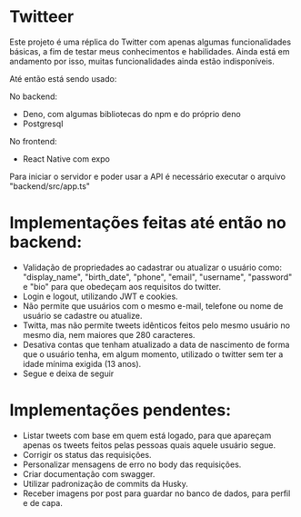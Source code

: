 # Twitteer
Este projeto é uma réplica do Twitter com apenas algumas funcionalidades básicas, a fim de testar meus conhecimentos e habilidades.
Ainda está em andamento por isso, muitas funcionalidades ainda estão indisponíveis.

Até então está sendo usado:

No backend:

- Deno, com algumas bibliotecas do npm e do próprio deno
- Postgresql

No frontend:

- React Native com expo

 Para iniciar o servidor e poder usar a API é necessário executar o arquivo "backend/src/app.ts"

# Implementações feitas até então no backend:

- Validação de propriedades ao cadastrar ou atualizar o usuário como: "display_name", "birth_date", "phone", "email", "username", "password" e "bio" para que obedeçam aos requisitos do twitter.
- Login e logout, utilizando JWT e cookies.
- Não permite que usuários com o mesmo e-mail, telefone ou nome de usuário se cadastre ou atualize.
- Twitta, mas não permite tweets idênticos feitos pelo mesmo usuário no mesmo dia, nem maiores que 280 caracteres.
- Desativa contas que tenham atualizado a data de nascimento de forma que o usuário tenha, em algum momento, utilizado o twitter sem ter a idade mínima exigida (13 anos).
- Segue e deixa de seguir

# Implementações pendentes:

- Listar tweets com base em quem está logado, para que apareçam apenas os tweets feitos pelas pessoas quais aquele usuário segue.
- Corrigir os status das requisições.
- Personalizar mensagens de erro no body das requisições.
- Criar documentação com swagger.
- Utilizar padronização de commits da Husky.
- Receber imagens por post para guardar no banco de dados, para perfil e de capa.
